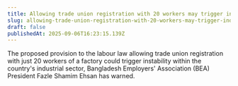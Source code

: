 ```yaml
---
title: Allowing trade union registration with 20 workers may trigger industrial instability: BEA
slug: allowing-trade-union-registration-with-20-workers-may-trigger-industrial-instability-bea
draft: false
publishedAt: 2025-09-06T16:23:15.139Z
---
```


The proposed provision to the labour law allowing trade union registration with just 20 workers of a factory could trigger instability within the country's industrial sector, Bangladesh Employers' Association (BEA) President Fazle Shamim Ehsan has warned.